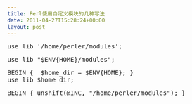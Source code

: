 ```yaml
---
title: Perl使用自定义模块的几种写法
date: 2011-04-27T15:28:24+00:00
layout: post
---
```

<pre class="brush: perl">use lib '/home/perler/modules';
</pre>

<pre class="brush: perl">use lib "$ENV{HOME}/modules";
</pre>

<pre class="brush: perl">BEGIN {  $home_dir = $ENV{HOME}; }
use lib $home_dir;
</pre>

<pre class="brush: perl">BEGIN { unshift(@INC, "/home/perler/modules"); }
</pre>
